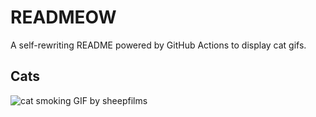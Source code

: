 # READMEOW

A self-rewriting README powered by GitHub Actions to display cat gifs.

## Cats

![cat smoking GIF by sheepfilms](https://media1.giphy.com/media/l0ExdMHUDKteztyfe/200.gif?cid=9acd02dadtqp40h0dvjywditl9axe690e07mn1s87z9dwzlq&ep=v1_gifs_search&rid=200.gif&ct=g)
